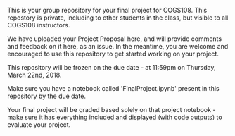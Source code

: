 This is your group repository for your final project for COGS108. This repostory is private, including to other students in the class, but visible to all COGS108 instructors.

We have uploaded your Project Proposal here, and will provide comments and feedback on it here, as an issue. In the meantime, you are welcome and encouraged to use this repository to get started working on your project. 

This repository will be frozen on the due date - at 11:59pm on Thursday, March 22nd, 2018.

Make sure you have a notebook called 'FinalProject.ipynb' present in this repository by the due date. 

Your final project will be graded based solely on that project notebook - make sure it has everything included and displayed (with code outputs) to evaluate your project. 
